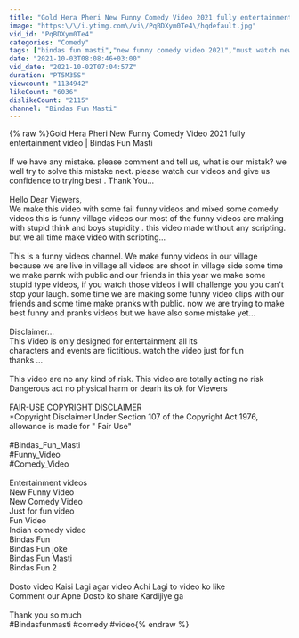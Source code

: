 ```yaml
---
title: "Gold Hera Pheri New Funny Comedy Video 2021 fully entertainment video | Bindas Fun Masti"
image: "https:\/\/i.ytimg.com\/vi\/PqBDXym0Te4\/hqdefault.jpg"
vid_id: "PqBDXym0Te4"
categories: "Comedy"
tags: ["bindas fun masti","new funny comedy video 2021","must watch new funny comedy video 2021"]
date: "2021-10-03T08:08:46+03:00"
vid_date: "2021-10-02T07:04:57Z"
duration: "PT5M35S"
viewcount: "1134942"
likeCount: "6036"
dislikeCount: "2115"
channel: "Bindas Fun Masti"
---
```

{% raw %}Gold Hera Pheri New Funny Comedy Video 2021 fully entertainment video | Bindas Fun Masti<br /><br />If we have any mistake. please comment and tell us, what is our mistak? we well try to solve this mistake next. please watch our videos and give us confidence to trying best . Thank You...<br /><br />Hello Dear Viewers,<br />We make this video with some fail funny videos and mixed some comedy videos this is funny  village videos our most of the funny videos are making with stupid think and boys stupidity . this video made without any scripting. but we all time make video with scripting...<br /><br />This is a funny videos channel. We make funny videos in our village  <br />because we are live in village all videos are shoot in village side some time we make parnk with public and our friends in this year we make some  stupid  type videos, if you watch those videos i will challenge you you can't stop your laugh. some time we are making some funny video clips  with our friends and some time make pranks with public. now we are trying to make best funny and pranks videos but we have also some mistake yet...<br /><br />Disclaimer...<br />This Video is only designed for entertainment all its<br />characters and events are fictitious. watch the video just for fun <br /> thanks ...<br /><br />This video are no any kind of risk. This video are totally acting no risk Dangerous act no physical harm or dearh its ok for Viewers<br /><br />FAIR-USE COPYRIGHT DISCLAIMER<br />*Copyright Disclaimer Under Section 107 of the Copyright Act 1976, allowance is made for &quot; Fair Use&quot;<br /><br />#Bindas_Fun_Masti<br />#Funny_Video<br />#Comedy_Video<br /><br />Entertainment videos<br />New Funny Video<br />New Comedy Video<br />Just for fun video<br />Fun Video<br />Indian comedy video<br />Bindas Fun<br />Bindas Fun joke<br />Bindas Fun Masti<br />Bindas Fun 2<br /><br />Dosto video Kaisi Lagi agar video Achi Lagi to video ko like<br />Comment our Apne Dosto ko share Kardijiye ga<br /><br />Thank you so much<br />#Bindasfunmasti #comedy #video{% endraw %}
